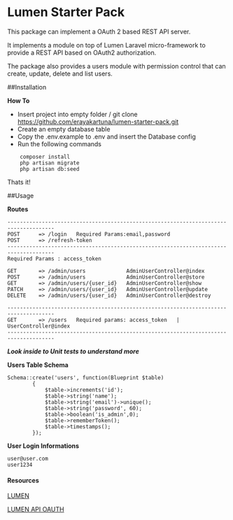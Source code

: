 # Lumen Starter Pack
This package can implement a OAuth 2 based REST API server.

It implements a module on top of Lumen Laravel micro-framework to provide a REST API based on OAuth2 authorization.

The package also provides a users module with permission control that can create, update, delete and list users.

##Installation

**How To**

- Insert project into empty folder / git clone https://github.com/erayakartuna/lumen-starter-pack.git
- Create an empty database table
- Copy the .env.example to .env and insert the Database config
- Run the following commands
```
    composer install
    php artisan migrate
    php artisan db:seed
```
Thats it!

##Usage

**Routes**

```
-------------------------------------------------------------------------------------
POST      => /login   Required Params:email,password
POST      => /refresh-token
-------------------------------------------------------------------------------------
Required Params : access_token

GET       => /admin/users             AdminUserController@index
POST      => /admin/users             AdminUserController@store
GET       => /admin/users/{user_id}   AdminUserController@show
PATCH     => /admin/users/{user_id}   AdminUserController@update
DELETE    => /admin/users/{user_id}   AdminUserController@destroy

-------------------------------------------------------------------------------------
GET       => /users   Required params: access_token   |  UserController@index
-------------------------------------------------------------------------------------
```
***Look inside to Unit tests to understand more***

**Users Table Schema**
```
Schema::create('users', function(Blueprint $table)
		{
			$table->increments('id');
			$table->string('name');
			$table->string('email')->unique();
			$table->string('password', 60);
			$table->boolean('is_admin',0);
			$table->rememberToken();
			$table->timestamps();
		});
```

**User Login Informations**
```
user@user.com
user1234
```

#### Resources

[LUMEN](https://lumen.laravel.com/)

[LUMEN API OAUTH](https://github.com/esbenp/lumen-api-oauth)



